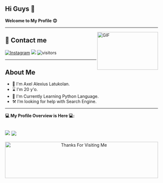 ## Hi Guys 👋
 **Welcome to My Profile 😊**
___
<img align="right" alt="GIF" height="125px" 
src="https://github.com/KENZO-404/Axel-A.L/raw/Axel.A.L/Profile/iamaxel.gif" width="200" height="140" align="right">

## 📩 Contact me
<a href="https://www.instagram.com/si_axeell" target="_blank"> <img src="https://img.shields.io/badge/Instagram-%23E4405F.svg?&style=flat-square&logo=instagram&logoColor=white" alt="Instagram"></a>
<a href="https://t.me/SyndicateTwenty4"> <img src="https://img.shields.io/badge/Telegram-blue?style=social&logo=Telegram" /></a>
![visitors](https://visitor-badge.laobi.icu/badge?page_id=KENZO-404)
___
## **About Me**

- 🙂 I'm Axel Alexius Latukolan.
- ⌛ I'm 20 y'o.
- 🐍 I'm Currently Learning Python Language.
- ⚒️ I’m looking for help with Search Engine.
----
**💻 My Profile Overview is Here 💻:**

<a href="https://github.com/KENZO-404/Lynx-Userbot "> <img src="https://github-readme-stats.vercel.app/api?username=KENZO-404&show_icons=true&theme=blue-green" /></a>
<a href="https://github.com/KENZO-404"> <img align="center" src="https://github-readme-stats.vercel.app/api/top-langs/?username=KENZO-404&layout=compact&theme=blue-green" /></a>
----

<!-- Footer -->

<div align="center">

<img height="120" alt="Thanks For Visiting Me" width="100%" src="https://raw.githubusercontent.com/KENZO-404/KENZO-404/Axel.A.L/Profile/marquee.svg" />
<br />
